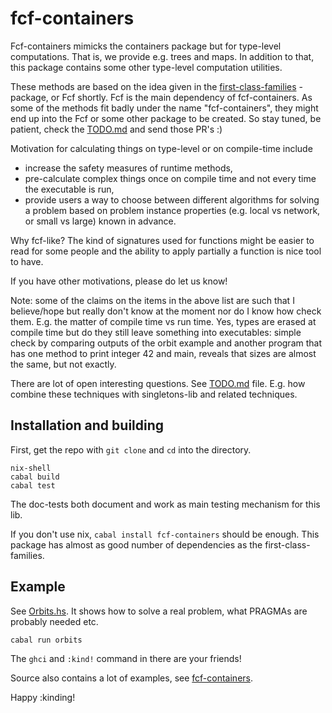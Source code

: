 # fcf-containers

Fcf-containers mimicks the containers package but for type-level computations. 
That is, we provide e.g. trees and maps. In addition to that, this package 
contains some other type-level computation utilities. 

These methods are based on the idea given in the
[first-class-families](https://github.com/Lysxia/first-class-families) -package,
or Fcf shortly. Fcf is the main dependency of fcf-containers. As some of the
methods fit badly under the name "fcf-containers", they might end up into 
the Fcf or some other package to be created. So stay tuned, be patient, check 
the [TODO.md](https://github.com/gspia/fcf-containers/blob/master/TODO.md) 
and send those PR's :)


Motivation for calculating things on type-level or on compile-time 
include

- increase the safety measures of runtime methods,
- pre-calculate complex things once on compile time and not every time the
  executable is run, 
- provide users a way to choose between different algorithms for solving
  a problem based on problem instance properties (e.g. local vs network,
  or small vs large) known in advance.
 
Why fcf-like? The kind of signatures used for functions might be easier to 
read for some people and the ability to apply partially a function is nice 
tool to have.
 
If you have other motivations, please do let us know! 

Note: some of the claims on the items in the above list are such that I 
believe/hope but really don't know at the moment nor do I know how check them. 
E.g. the matter of compile time vs run time. Yes, types are erased at compile 
time but do they still leave something into executables: simple check by 
comparing outputs of the orbit example and another program that has one method 
to print integer 42 and main, reveals that sizes are almost the same, but not 
exactly.


There are lot of open interesting questions. See 
[TODO.md](https://github.com/gspia/fcf-containers/blob/master/TODO.md) file. E.g. how combine 
these techniques with singletons-lib and related techniques. 



## Installation and building 

First, get the repo with `git clone` and `cd` into the directory. 

```
nix-shell 
cabal build 
cabal test 
```

The doc-tests both document and work as main testing mechanism for this lib. 

If you don't use nix, `cabal install fcf-containers` should be enough. This
package has almost as good number of dependencies as the first-class-families.


## Example

See [Orbits.hs](https://github.com/gspia/fcf-containers/blob/master/examples/Orbits.hs). 
It shows how to solve a real problem,
what PRAGMAs are probably needed etc.

```
cabal run orbits 
```

The `ghci` and `:kind!` command in there are your friends!

Source also contains a lot of examples, see
[fcf-containers](https://github.com/gspia/fcf-containers/tree/master/src/Fcf).


Happy :kinding!
